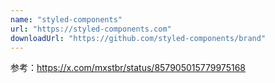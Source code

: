 ```yaml
---
name: "styled-components"
url: "https://styled-components.com"
downloadUrl: "https://github.com/styled-components/brand"
---
```


参考：https://x.com/mxstbr/status/857905015779975168
